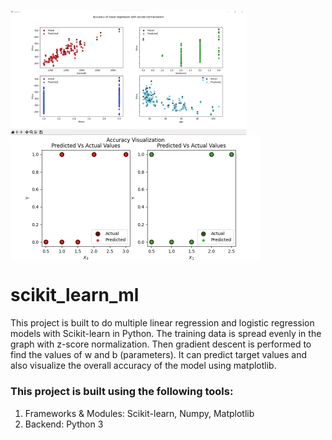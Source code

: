 <img align="middle" width="377" alt="linear_result" src="https://github.com/SrimanPolusani/scikit_learn_ml/blob/master/ai.png?raw=true"><img align="middle" width="400" alt="logistic_result" src="https://github.com/SrimanPolusani/scikit_learn_ml/blob/master/logistic_pred.png?raw=true">

<h1>scikit_learn_ml</h1>
<p>This project is built to do multiple linear regression and logistic regression models with Scikit-learn in Python. The training data is spread evenly in the graph with z-score normalization. Then gradient descent is performed to find the values of w and b (parameters). It can predict target values and also visualize the overall accuracy of the model using matplotlib.</p>
<h3>This project is built using the following tools:</h3>
<ol>
  <li>Frameworks & Modules: Scikit-learn, Numpy, Matplotlib</li>
  <li>Backend: Python 3</li>
</ol>
